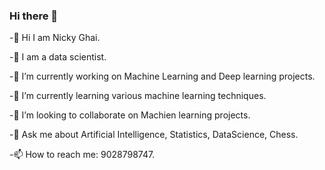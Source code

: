 ### Hi there 👋
-👋 Hi I am Nicky Ghai.

-🧔 I am a data scientist.

-🔭 I’m currently working on Machine Learning and Deep learning projects.

-🌱 I’m currently learning various machine learning techniques.

-👯 I’m looking to collaborate on Machien learning projects.

-💬 Ask me about Artificial Intelligence, Statistics, DataScience, Chess.

-📫 How to reach me: 9028798747.
